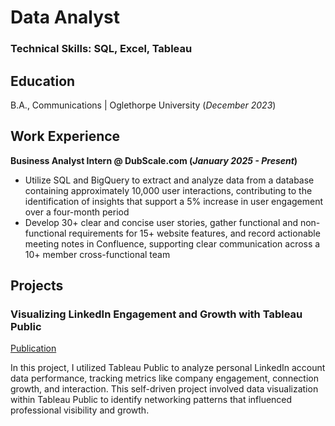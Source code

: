 # Data Analyst

### Technical Skills: SQL, Excel, Tableau

## Education
B.A., Communications | Oglethorpe University (_December 2023_)

## Work Experience
**Business Analyst Intern @ DubScale.com (_January 2025 - Present_)**
- Utilize SQL and BigQuery to extract and analyze data from a database containing approximately 10,000 user interactions, contributing to the identification of insights that support a 5% increase in user engagement over a four-month period
- Develop 30+ clear and concise user stories, gather functional and non-functional requirements for 15+ website features, and record actionable meeting notes in Confluence, supporting clear communication across a 10+ member cross-functional team

## Projects
### Visualizing LinkedIn Engagement and Growth with Tableau Public
[Publication](https://public.tableau.com/app/profile/kirsten.carroll/viz/LinkedInDataDashboard_17441490427640/Dashboard1)

In this project, I utilized Tableau Public to analyze personal LinkedIn account data performance, tracking metrics like company engagement, connection growth, and interaction. This self-driven project involved data visualization within Tableau Public to identify networking patterns that influenced professional visibility and growth.

